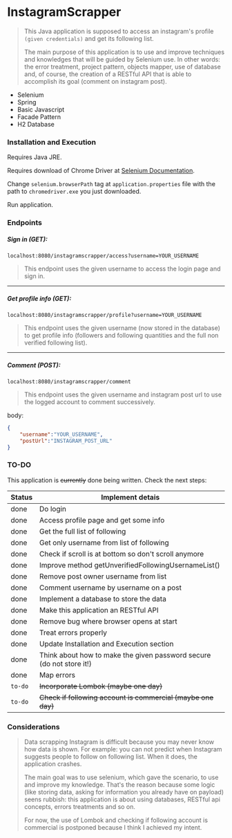 # InstagramScrapper

> This Java application is supposed to access an instagram's profile `(given credentials)`
>  and get its following list.
>
> The main purpose of this application is to use and improve techniques and knowledges that will be guided by Selenium use. In other words: the error treatment, project pattern, objects mapper, use of database and, of course, the creation of a RESTful API that is able to accomplish its goal (comment on instagram post). 

  - Selenium
  - Spring
  - Basic Javascript
  - Facade Pattern
  - H2 Database

### Installation and Execution

Requires Java JRE.

Requires download of Chrome Driver at [Selenium Documentation](https://www.selenium.dev/documentation/en/webdriver/driver_requirements/).

Change `selenium.browserPath` tag at `application.properties` file with the path to `chromedriver.exe` you just downloaded. 

Run application.

### Endpoints 

##### Sign in (GET):

`localhost:8080/instagramscrapper/access?username=YOUR_USERNAME`

> This endpoint uses the given username to access the login page and sign in.

------------------------------------------------------------

##### Get profile info (GET):

`localhost:8080/instagramscrapper/profile?username=YOUR_USERNAME`

> This endpoint uses the given username (now stored in the database) to get profile info (followers and following quantities and the full non verified following list).

------------------------------------------------------------

##### Comment (POST):

`localhost:8080/instagramscrapper/comment`

> This endpoint uses the given username and instagram post url to use the logged account to comment successively.

body:
```json
{
    "username":"YOUR_USERNAME",
    "postUrl":"INSTAGRAM_POST_URL"
}
```

### TO-DO

This application is ~~currently~~ done being written. Check the next steps:

| Status | Implement detais |
| ------ | ------ |
| done | Do login |
| done | Access profile page and get some info |
| done | Get the full list of following |
| done | Get only username from list of following |
| done | Check if scroll is at bottom so don't scroll anymore |
| done | Improve method getUnverifiedFollowingUsernameList() |
| done | Remove post owner username from list |
| done | Comment username by username on a post |
| done | Implement a database to store the data |
| done | Make this application an RESTful API |
| done | Remove bug where browser opens at start |
| done | Treat errors properly |
| done | Update Installation and Execution section |
| done | Think about how to make the given password secure (do not store it!) |
| done | Map errors |
| `to-do` | ~~Incorporate Lombok (maybe one day)~~ |
| `to-do` | ~~Check if following account is commercial (maybe one day)~~ |

### Considerations

> Data scrapping Instagram is difficult because you may never know how data is shown. For example: you can not predict when Instagram suggests people to follow on following list. When it does, the application crashes.
> 
> The main goal was to use selenium, which gave the scenario, to use and improve my knowledge. Thatʽs the reason because some logic (like storing data, asking for information you already have on payload) seens rubbish: this application is about using databases, RESTful api concepts, errors treatments and so on.
> 
> For now, the use of Lombok and checking if following account is commercial is postponed because I think I achieved my intent.